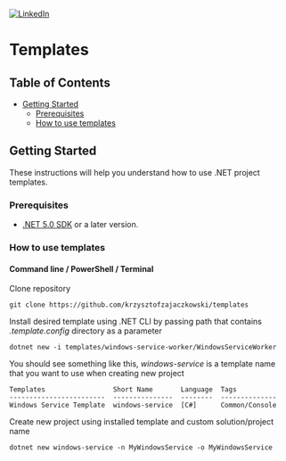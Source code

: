 
[![LinkedIn][linkedin-shield-zajaczkowski]][linkedin-url-zajaczkowski]

# Templates

## Table of Contents

* [Getting Started](#getting-started)
  * [Prerequisites](#prerequisites)
  * [How to use templates](#how-to-use-templates)

## Getting Started
These instructions will help you understand how to use .NET project templates.

### Prerequisites
- [.NET 5.0 SDK](https://dotnet.microsoft.com/download) or a later version.

### How to use templates

#### Command line / PowerShell / Terminal
Clone repository
```
git clone https://github.com/krzysztofzajaczkowski/templates
```
Install desired template using .NET CLI by passing path that contains *.template.config* directory as a parameter
```
dotnet new -i templates/windows-service-worker/WindowsServiceWorker
```
You should see something like this, *windows-service* is a template name that you want to use when creating new project
```
Templates                 Short Name       Language  Tags
------------------------  ---------------  --------  --------------
Windows Service Template  windows-service  [C#]      Common/Console
```
Create new project using installed template and custom solution/project name
```
dotnet new windows-service -n MyWindowsService -o MyWindowsService
```

[linkedin-shield-zajaczkowski]: https://img.shields.io/badge/LinkedIn-Zajączkowski-blue?logo=linkedin
[linkedin-url-zajaczkowski]: https://www.linkedin.com/in/krzysztof-m-zajaczkowski/